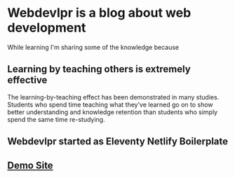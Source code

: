 # Webdevlpr is a blog about web development

While learning I'm sharing some of the knowledge because

## Learning by teaching others is extremely effective

The learning-by-teaching effect has been demonstrated in many studies. Students who spend time teaching what they’ve learned go on to show better understanding and knowledge retention than students who simply spend the same time re-studying.

## Webdevlpr started as Eleventy Netlify Boilerplate

## [Demo Site](https://eleventy-netlify-boilerplate.netlify.app/)